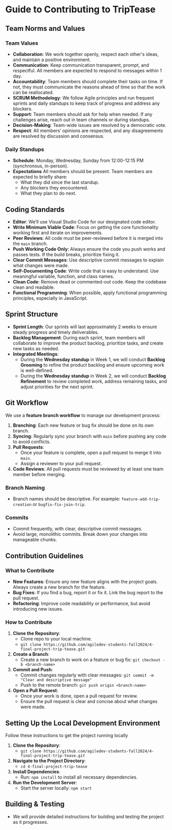 # Guide to Contributing to TripTease

## Team Norms and Values

### Team Values
* **Collaboration**: We work together openly, respect each other's ideas, and maintain a positive environment.
* **Communication**: Keep communication transparent, prompt, and respectful. All members are expected to respond to messages within 1 day.
* **Accountability**: Team members should complete their tasks on time. If not, they must communicate the reasons ahead of time so that the work can be reallocated.
* **SCRUM Methodology**: We follow Agile principles and run frequent sprints and daily standups to keep track of progress and address any blockers.
* **Support**: Team members should ask for help when needed. If any challenges arise, reach out in team channels or during standups.
* **Decision-Making**: Team-wide issues are resolved by a democratic vote.
* **Respect**: All members’ opinions are respected, and any disagreements are resolved by discussion and consensus.

### Daily Standups
* **Schedule**: Monday, Wednesday, Sunday from 12:00-12:15 PM (synchronous, in-person).
* **Expectations** All members should be present. Team members are expected to briefly share:
   * What they did since the last standup.
   * Any blockers they encountered.
   * What they plan to do next.

## Coding Standards

* **Editor**: We’ll use Visual Studio Code for our designated code editor.
* **Write Minimum Viable Code**: Focus on getting the core functionality working first and iterate on improvements.
* **Peer Reviews**: All code must be peer-reviewed before it is merged into the `main` branch.
* **Push Working Code Only**: Always ensure the code you push works and passes tests. If the build breaks, prioritize fixing it.
* **Clear Commit Messages**: Use descriptive commit messages to explain what changes were made.
* **Self-Documenting Code**: Write code that is easy to understand. Use meaningful variable, function, and class names.
* **Clean Code**: Remove dead or commented-out code. Keep the codebase clean and readable.
* **Functional Programming**: When possible, apply functional programming principles, especially in JavaScript.

## Sprint Structure

* **Sprint Length**: Our sprints will last approximately 2 weeks to ensure steady progress and timely deliverables.
* **Backlog Management**: During each sprint, team members will collaborate to improve the product backlog, prioritize tasks, and create new tasks as needed.
* **Integrated Meetings**:
   * During the **Wednesday standup** in Week 1, we will conduct **Backlog Grooming** to refine the product backlog and ensure upcoming work is well-defined.
   * During the **Wednesday standup** in Week 2, we will conduct **Backlog Refinement** to review completed work, address remaining tasks, and adjust priorities for the next sprint.


## Git Workflow

We use a **feature branch workflow** to manage our development process:
1. **Branching**: Each new feature or bug fix should be done on its own branch.
2. **Syncing**: Regularly sync your branch with `main` before pushing any code to avoid conflicts.
3. **Pull Requests**:
   * Once your feature is complete, open a pull request to merge it into `main`.
   * Assign a reviewer to your pull request.
4. **Code Reviews**: All pull requests must be reviewed by at least one team member before merging.

### Branch Naming
* Branch names should be descriptive. For example: `feature-add-trip-creation` or `bugfix-fix-join-trip`.

### Commits
* Commit frequently, with clear, descriptive commit messages.
* Avoid large, monolithic commits. Break down your changes into manageable chunks.

## Contribution Guidelines

### What to Contribute
* **New Features**: Ensure any new feature aligns with the project goals. Always create a new branch for the feature.
* **Bug Fixes**: If you find a bug, report it or fix it. Link the bug report to the pull request.
* **Refactoring**: Improve code readability or performance, but avoid introducing new issues.

### How to Contribute
1. **Clone the Repository**:
   * Clone repo to your local machine.
   * `git clone https://github.com/agiledev-students-fall2024/4-final-project-trip-tease.git`
2. **Create a Branch**:
   * Create a new branch to work on a feature or bug fix: `git checkout -b <branch-name>`
3. **Commit and Push**:
   * Commit changes regularly with clear messages: `git commit -m "Clear and descriptive message"`
   * Push to the remote branch: `git push origin <branch-name>`
4. **Open a Pull Request**:
   * Once your work is done, open a pull request for review.
   * Ensure the pull request is clear and concise about what changes were made.

## Setting Up the Local Development Environment

Follow these instructions to get the project running locally
1. **Clone the Repository**:
   * `git clone https://github.com/agiledev-students-fall2024/4-final-project-trip-tease.git`
2. **Navigate to the Project Directory**:
   * `cd 4-final-project-trip-tease`
3. **Install Dependencies**:
   * Run: `npm install` to install all necessary dependencies.
4. **Run the Development Server**:
   * Start the server locally: `npm start`

## Building & Testing

* We will provide detailed instructions for building and testing the project as it progresses.
<!-- * Code must pass tests before being merged into the `main` branch. We will integrate continuous integration (CI) tools for automated testing.
* Every new feature should include relevant tests to ensure coverage. -->

